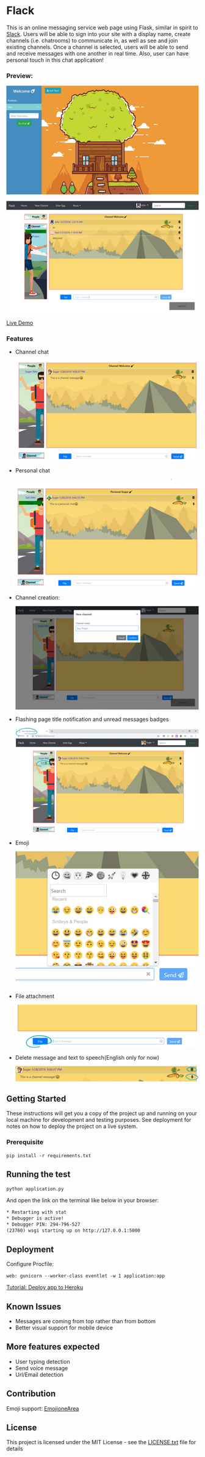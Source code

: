 # Flack

This is an online messaging service web page using Flask, similar in spirit to [Slack](https://slack.com/). Users will be able to sign into your site with a display name, create channels (i.e. chatrooms) to communicate in, as well as see and join existing channels. Once a channel is selected, users will be able to send and receive messages with one another in real time. Also, user can have personal touch in this chat application! 

### Preview:

![alt text](preview_home.jpg)

![alt text](preview_chat.jpg)

[Live Demo](http://chat-ya.herokuapp.com)

### Features

- Channel chat

    ![channel_chat_image](channel_chat.jpg)

- Personal chat

    ![personal_chat_image](personal_chat.jpg)

- Channel creation: 
  
    ![channel_creation_image](channel_creation.jpg)

- Flashing page title notification and unread messages badges

    ![badges_image](badges.jpg)
    
- Emoji

    ![emoji_image](emoji.jpg)

- File attachment

    ![file_attachment_image](file.jpg)

- Delete message and text to speech(English only for now)

    ![delete_text_to_speech_image](text_to_speech.jpg)

## Getting Started

These instructions will get you a copy of the project up and running on your local machine for development and testing purposes. See deployment for notes on how to deploy the project on a live system.

### Prerequisite

```
pip install -r requirements.txt
```

## Running the test

```
python application.py
```
And open the link on the terminal like below in your browser:
```
* Restarting with stat
* Debugger is active!
* Debugger PIN: 294-796-527
(23760) wsgi starting up on http://127.0.0.1:5000
```

## Deployment

Configure Procfile:
```
web: gunicorn --worker-class eventlet -w 1 application:app
```

[Tutorial: Deploy app to Heroku](https://devcenter.heroku.com/articles/getting-started-with-python#deploy-the-app)

## Known Issues

- Messages are coming from top rather than from bottom
- Better visual support for mobile device

## More features expected

- User typing detection 
- Send voice message
- Url/Email detection

## Contribution

Emoji support: [EmojioneArea](https://github.com/mervick/emojionearea)

## License

This project is licensed under the MIT License - see the [LICENSE.txt](LICENSE.txt) file for details

